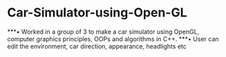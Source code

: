 # Car-Simulator-using-Open-GL
***•	Worked in a group of 3 to make a car simulator using OpenGL, computer graphics principles, OOPs and algorithms in C++.
***•	User can edit the environment, car direction, appearance, headlights etc

